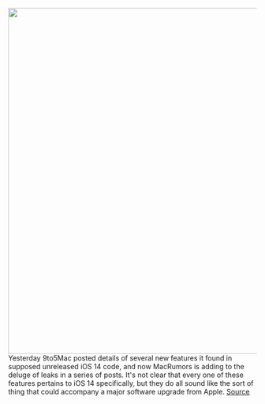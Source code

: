 <img src='https://cdn.vox-cdn.com/thumbor/AQyl-CX0n5o96ujeaHd2HB6BT9k=/0x0:2040x1360/1200x800/filters:focal(425x501:751x827)/cdn.vox-cdn.com/uploads/chorus_image/image/66473338/akrales_181101_3064_0078.0.jpg' width='700px' /><br/>
Yesterday 9to5Mac posted details of several new features it found in supposed unreleased iOS 14 code, and now MacRumors is adding to the deluge of leaks in a series of posts. It's not clear that every one of these features pertains to iOS 14 specifically, but they do all sound like the sort of thing that could accompany a major software upgrade from Apple.
<a href='https://www.theverge.com/2020/3/10/21172751/ios-14-leaks-fit-app-apple-pencil-handwriting-rumors'> Source <a/>